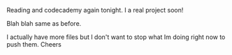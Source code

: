 Reading and codecademy again tonight. I a real project soon!

Blah blah same as before.

I actually have more files but I don't want to stop what Im doing right now to push them. Cheers
